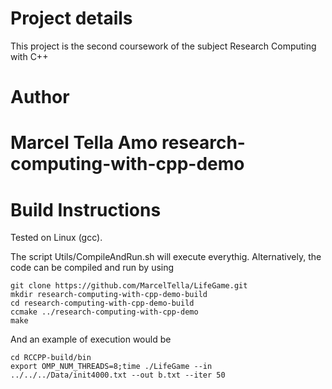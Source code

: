 # Project details
This project is the second coursework of the subject Research Computing with C++

# Author
Marcel Tella Amo
research-computing-with-cpp-demo
================================

Build Instructions
==================

Tested on Linux (gcc).

The script Utils/CompileAndRun.sh will execute everythig.
Alternatively, the code can be compiled and run by using
```
git clone https://github.com/MarcelTella/LifeGame.git
mkdir research-computing-with-cpp-demo-build
cd research-computing-with-cpp-demo-build
ccmake ../research-computing-with-cpp-demo
make

```
And an example of execution would be
```
cd RCCPP-build/bin
export OMP_NUM_THREADS=8;time ./LifeGame --in ../../../Data/init4000.txt --out b.txt --iter 50
```
